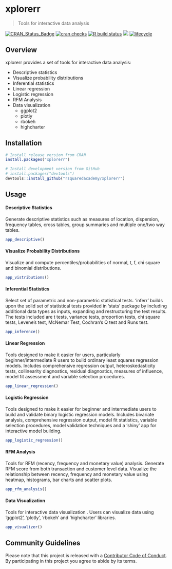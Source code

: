 
<!-- README.md is generated from README.Rmd. Please edit that file -->

# xplorerr

> Tools for interactive data analysis

[![CRAN\_Status\_Badge](https://www.r-pkg.org/badges/version/xplorerr)](https://cran.r-project.org/package=xplorerr)
[![cran
checks](https://cranchecks.info/badges/summary/xplorerr)](https://cran.r-project.org/web/checks/check_results_xplorerr.html)
[![R build
status](https://github.com/rsquaredacademy/xplorerr/workflows/R-CMD-check/badge.svg)](https://github.com/rsquaredacademy/xplorerr/actions)
[![](https://cranlogs.r-pkg.org/badges/grand-total/xplorerr)](https://cran.r-project.org/package=xplorerr)
[![lifecycle](https://img.shields.io/badge/lifecycle-maturing-blue.svg)](https://www.tidyverse.org/lifecycle/#maturing)

## Overview

xplorerr provides a set of tools for interactive data analysis:

  - Descriptive statistics
  - Visualize probability distributions
  - Inferential statistics
  - Linear regression
  - Logistic regression
  - RFM Analysis
  - Data visualization
      - ggplot2
      - plotly
      - rbokeh
      - highcharter

## Installation

``` r
# Install release version from CRAN
install.packages("xplorerr")

# Install development version from GitHub
# install.packages("devtools")
devtools::install_github("rsquaredacademy/xplorerr")
```

## Usage

#### Descriptive Statistics

Generate descriptive statistics such as measures of location,
dispersion, frequency tables, cross tables, group summaries and multiple
one/two way tables.

``` r
app_descriptive()
```

#### Visualize Probability Distributions

Visualize and compute percentiles/probabilities of normal, t, f, chi
square and binomial distributions.

``` r
app_vistributions()
```

#### Inferential Statistics

Select set of parametric and non-parametric statistical tests. ‘inferr’
builds upon the solid set of statistical tests provided in ‘stats’
package by including additional data types as inputs, expanding and
restructuring the test results. The tests included are t tests, variance
tests, proportion tests, chi square tests, Levene’s test, McNemar Test,
Cochran’s Q test and Runs test.

``` r
app_inference()
```

#### Linear Regression

Tools designed to make it easier for users, particularly
beginner/intermediate R users to build ordinary least squares regression
models. Includes comprehensive regression output, heteroskedasticity
tests, collinearity diagnostics, residual diagnostics, measures of
influence, model fit assessment and variable selection procedures.

``` r
app_linear_regression()
```

#### Logistic Regression

Tools designed to make it easier for beginner and intermediate users to
build and validate binary logistic regression models. Includes bivariate
analysis, comprehensive regression output, model fit statistics,
variable selection procedures, model validation techniques and a ‘shiny’
app for interactive model building.

``` r
app_logistic_regression()
```

#### RFM Analysis

Tools for RFM (recency, frequency and monetary value) analysis. Generate
RFM score from both transaction and customer level data. Visualize the
relationship between recency, frequency and monetary value using
heatmap, histograms, bar charts and scatter plots.

``` r
app_rfm_analysis()
```

#### Data Visualization

Tools for interactive data visualization . Users can visualize data
using ‘ggplot2’, ‘plotly’, ‘rbokeh’ and ‘highcharter’ libraries.

``` r
app_visualizer()
```

## Community Guidelines

Please note that this project is released with a [Contributor Code of
Conduct](CONDUCT.md). By participating in this project you agree to
abide by its terms.
